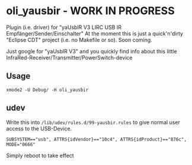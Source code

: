# oli_yausbir - WORK IN PROGRESS
Plugin (i.e. driver) for "yaUsbIR V3 LIRC USB IR Empfänger/Sender/Einschalter"
At the moment this is just a quick'n'dirty "Eclipse CDT" project (i.e. no Makefile or so). Soon coming.

Just google for "yaUsbIR V3" and you quickly find info about this little InfraRed-Receiver/Transmitter/PowerSwitch-device

## Usage
`xmode2 -U Debug/ -H oli_yausbir`

## udev
Write this into `/lib/udev/rules.d/99-yausbir.rules` to give normal user access to the USB-Device.

```
SUBSYSTEM=="usb", ATTRS{idVendor}=="10c4", ATTRS{idProduct}=="876c", MODE="0666"
```
Simply reboot to take effect
 
